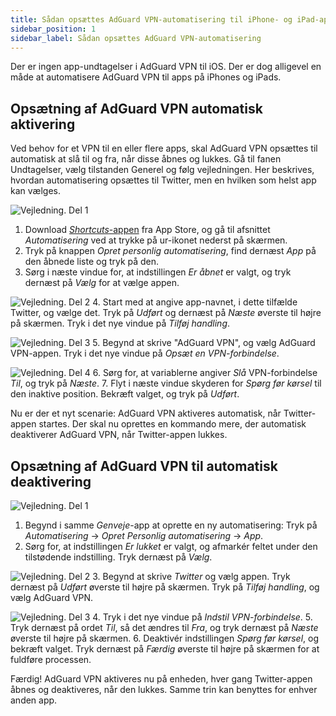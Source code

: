 ```yaml
---
title: Sådan opsættes AdGuard VPN-automatisering til iPhone- og iPad-apps
sidebar_position: 1
sidebar_label: Sådan opsættes AdGuard VPN-automatisering
---
```


Der er ingen app-undtagelser i AdGuard VPN til iOS. Der er dog alligevel en måde at automatisere AdGuard VPN til apps på iPhones og iPads.

## Opsætning af AdGuard VPN automatisk aktivering

Ved behov for et VPN til en eller flere apps, skal AdGuard VPN opsættes til automatisk at slå til og fra, når disse åbnes og lukkes. Gå til fanen Undtagelser, vælg tilstanden Generel og følg vejledningen. Her beskrives, hvordan automatisering opsættes til Twitter, men en hvilken som helst app kan vælges.

![Vejledning. Del 1](https://cdn.adguardvpn.com/public/Adguard/Blog/VPNauto/vpn_on1_en.jpg)

1. Download [ *Shortcuts*-appen](https://apps.apple.com/us/app/shortcuts/id915249334) fra App Store, og gå til afsnittet *Automatisering* ved at trykke på ur-ikonet nederst på skærmen.
2. Tryk på knappen *Opret personlig automatisering*, find dernæst *App* på den åbnede liste og tryk på den.
3. Sørg i næste vindue for, at indstillingen *Er åbnet* er valgt, og tryk dernæst på *Vælg* for at vælge appen.

![Vejledning. Del 2](https://cdn.adguardvpn.com/public/Adguard/Blog/VPNauto/vpn_on2_en.jpg)
4. Start med at angive app-navnet, i dette tilfælde Twitter, og vælge det. Tryk på *Udført* og dernæst på *Næste* øverste til højre på skærmen. Tryk i det nye vindue på *Tilføj handling*.

![Vejledning. Del 3](https://cdn.adguardvpn.com/public/Adguard/Blog/VPNauto/vpn_on3_en.jpg)
5. Begynd at skrive "AdGuard VPN", og vælg AdGuard VPN-appen. Tryk i det nye vindue på *Opsæt en VPN-forbindelse*.

![Vejledning. Del 4](https://cdn.adguardvpn.com/public/Adguard/Blog/VPNauto/vpn_on4_en.jpg)
6. Sørg for, at variablerne angiver *Slå* VPN-forbindelse *Til*, og tryk på *Næste*.
7. Flyt i næste vindue skyderen for *Spørg før kørsel* til den inaktive position. Bekræft valget, og tryk på *Udført*.

Nu er der et nyt scenarie: AdGuard VPN aktiveres automatisk, når Twitter-appen startes. Der skal nu oprettes en kommando mere, der automatisk deaktiverer AdGuard VPN, når Twitter-appen lukkes.

## Opsætning af AdGuard VPN til automatisk deaktivering

![Vejledning. Del 1](https://cdn.adguardvpn.com/public/Adguard/Blog/VPNauto/vpn_off1_en.jpg)

1. Begynd i samme *Genveje*-app at oprette en ny automatisering: Tryk på *Automatisering* → *Opret Personlig automatisering* → *App*.
2. Sørg for, at indstillingen *Er lukket* er valgt, og afmarkér feltet under den tilstødende indstilling. Tryk dernæst på *Vælg*.

![Vejledning. Del 2](https://cdn.adguardvpn.com/public/Adguard/Blog/VPNauto/vpn_off2_en.jpg)
3. Begynd at skrive *Twitter* og vælg appen. Tryk dernæst på *Udført* øverste til højre på skærmen. Tryk på *Tilføj handling*, og vælg AdGuard VPN.

![Vejledning. Del 3](https://cdn.adguardvpn.com/public/Adguard/Blog/VPNauto/vpn_off3_en.jpg)
4. Tryk i det nye vindue på *Indstil VPN-forbindelse*.
5. Tryk dernæst på ordet *Til*, så det ændres til *Fra*, og tryk dernæst på *Næste* øverste til højre på skærmen.
6. Deaktivér indstillingen *Spørg før kørsel*, og bekræft valget. Tryk dernæst på *Færdig* øverste til højre på skærmen for at fuldføre processen.

Færdig! AdGuard VPN aktiveres nu på enheden, hver gang Twitter-appen åbnes og deaktiveres, når den lukkes. Samme trin kan benyttes for enhver anden app.

